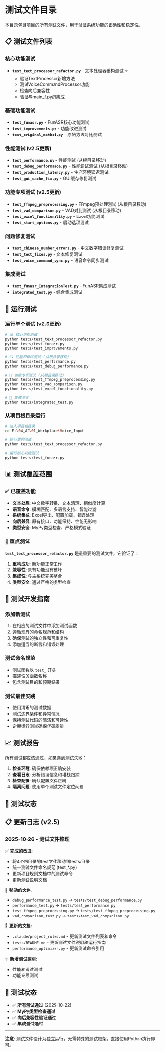 # 测试文件目录

本目录包含项目的所有测试文件，用于验证系统功能的正确性和稳定性。

## 📋 测试文件列表

### 核心功能测试
- **`test_text_processor_refactor.py`** - 文本处理器重构测试 ⭐
  - 验证TextProcessor新增方法
  - 测试VoiceCommandProcessor功能
  - 检查向后兼容性
  - 验证与main_f.py的集成

### 基础功能测试
- **`test_funasr.py`** - FunASR核心功能测试
- **`test_improvements.py`** - 功能改进测试
- **`test_original_method.py`** - 原始方法对比测试

### 性能测试 (v2.5更新)
- **`test_performance.py`** - 性能测试 (从根目录移动)
- **`test_debug_performance.py`** - 性能调试测试 (从根目录移动)
- **`test_production_latency.py`** - 生产环境延迟测试
- **`test_gui_cache_fix.py`** - GUI缓存修复测试

### 功能专项测试 (v2.5更新)
- **`test_ffmpeg_preprocessing.py`** - FFmpeg预处理测试 (从根目录移动)
- **`test_vad_comparison.py`** - VAD对比测试 (从根目录移动)
- **`test_excel_functionality.py`** - Excel功能测试
- **`test_start_options.py`** - 启动选项测试

### 问题修复测试
- **`test_chinese_number_errors.py`** - 中文数字错误修复测试
- **`test_text_fixes.py`** - 文本修复测试
- **`test_voice_command_sync.py`** - 语音命令同步测试

### 集成测试
- **`text_funasr_IntegrationTest.py`** - FunASR集成测试
- **`integrated_test.py`** - 综合集成测试

## 🚀 运行测试

### 运行单个测试 (v2.5更新)
```bash
# 📊 核心功能测试
python tests/test_text_processor_refactor.py
python tests/test_funasr.py
python tests/test_improvements.py

# 🔍 性能和调试测试 (从根目录移动)
python tests/test_performance.py
python tests/test_debug_performance.py

# 🔧 功能专项测试 (从根目录移动)
python tests/test_ffmpeg_preprocessing.py
python tests/test_vad_comparison.py
python tests/test_excel_functionality.py

# 🧪 集成测试
python tests/integrated_test.py
```

### 从项目根目录运行
```bash
# 进入项目根目录
cd F:\04_AI\01_Workplace\Voice_Input

# 运行重构测试
python tests/test_text_processor_refactor.py

# 运行核心功能测试
python tests/test_funasr.py
```

## 📊 测试覆盖范围

### ✅ 已覆盖功能
- **文本处理**: 中文数字转换、文本清理、相似度计算
- **语音命令**: 模糊匹配、多语言支持、智能过滤
- **系统集成**: Excel导出、配置加载、错误处理
- **向后兼容**: 原有接口、功能保持、性能无影响
- **类型安全**: MyPy类型检查、严格模式验证

### 🎯 重点测试
**`test_text_processor_refactor.py`** 是最重要的测试文件，它验证了：
1. **重构成功**: 新功能正常工作
2. **兼容性**: 原有功能没有破坏
3. **集成性**: 与主系统完美整合
4. **类型安全**: 通过严格的类型检查

## 🔧 测试开发指南

### 添加新测试
1. 在相应的测试文件中添加测试函数
2. 遵循现有的命名规范和结构
3. 确保测试的独立性和可重复性
4. 添加适当的断言和错误处理

### 测试命名规范
- 测试函数以 `test_` 开头
- 描述性的函数名称
- 包含测试目的和预期结果

### 测试最佳实践
- 使用清晰的测试数据
- 测试边界条件和异常情况
- 保持测试代码的简洁和可读性
- 定期运行测试确保代码质量

## 📈 测试报告

所有测试都应该通过，如果遇到测试失败：

1. **检查环境**: 确保依赖项正确安装
2. **查看日志**: 分析错误信息和堆栈跟踪
3. **检查配置**: 确认配置文件正确
4. **隔离问题**: 使用单个测试文件定位问题

## 🎉 测试状态

## 📋 更新日志 (v2.5)

### 2025-10-26 - 测试文件整理
✅ **完成的改进:**
- 将4个根目录的test文件移动到tests/目录
- 统一测试文件命名规范 (test_*.py)
- 更新项目规则文档中的测试命令
- 更新测试说明文档

📁 **移动的文件:**
- `debug_performance_test.py` → `tests/test_debug_performance.py`
- `performance_test.py` → `tests/test_performance.py`
- `test_ffmpeg_preprocessing.py` → `tests/test_ffmpeg_preprocessing.py`
- `vad_comparison_test.py` → `tests/test_vad_comparison.py`

🔧 **更新的文档:**
- `.claude/project_rules.md` - 更新测试文件列表和命令
- `tests/README.md` - 更新测试文件说明和运行指南
- `performance_optimizer.py` - 更新测试命令引用

✨ **新增测试类别:**
- 性能和调试测试
- 功能专项测试

## 🎉 测试状态

- ✅ **所有测试通过** (2025-10-22)
- ✅ **MyPy类型检查通过**
- ✅ **向后兼容性验证通过**
- ✅ **集成测试通过**

---

**注意**: 测试文件设计为独立运行，无需特殊的测试框架，直接使用Python执行即可。